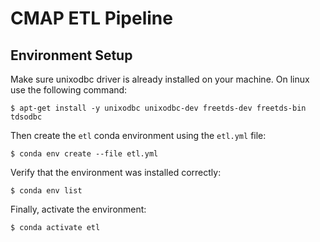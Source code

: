 # CMAP ETL Pipeline

## Environment Setup
Make sure unixodbc driver is already installed on your machine. On linux use the following command:

```console
$ apt-get install -y unixodbc unixodbc-dev freetds-dev freetds-bin tdsodbc
```

Then create the `etl` conda environment using the `etl.yml` file:

```console
$ conda env create --file etl.yml
```

Verify that the environment was installed correctly:

```console
$ conda env list
```

Finally, activate the environment:

```console
$ conda activate etl
```


